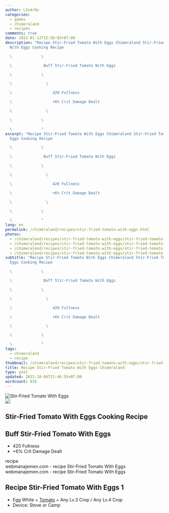 ```yaml
---
author: L3n4r0x
categories:
  - games
  - chimeraland
  - recipes
comments: true
date: 2022-01-12T15:56:03+07:00
description: "Recipe Stir-Fried Tomato With Eggs Chimeraland Stir-Fried Tomato
  With Eggs Cooking Recipe

  \             \ 

  \              Buff Stir-Fried Tomato With Eggs

  \             \ 

  \               \ 

  \                  420 Fullness

  \                  +6% Crit Damage Dealt

  \               \ 

  \             \ 

  \             "
excerpt: "Recipe Stir-Fried Tomato With Eggs Chimeraland Stir-Fried Tomato With
  Eggs Cooking Recipe

  \             \ 

  \              Buff Stir-Fried Tomato With Eggs

  \             \ 

  \               \ 

  \                  420 Fullness

  \                  +6% Crit Damage Dealt

  \               \ 

  \             \ 

  \             "
lang: en
permalink: /chimeraland/recipes/stir-fried-tomato-with-eggs.html
photos:
  - /chimeraland/recipes/stir-fried-tomato-with-eggs/stir-fried-tomato-with-eggs.webp
  - /chimeraland/recipes/stir-fried-tomato-with-eggs/stir-fried-tomato-with-eggs-name.webp
  - /chimeraland/recipes/stir-fried-tomato-with-eggs/stir-fried-tomato-with-eggs-icon.webp
  - /chimeraland/recipes/stir-fried-tomato-with-eggs/stir-fried-tomato-with-eggs-material.webp
subtitle: "Recipe Stir-Fried Tomato With Eggs Chimeraland Stir-Fried Tomato With
  Eggs Cooking Recipe

  \             \ 

  \              Buff Stir-Fried Tomato With Eggs

  \             \ 

  \               \ 

  \                  420 Fullness

  \                  +6% Crit Damage Dealt

  \               \ 

  \             \ 

  \             "
tags:
  - chimeraland
  - recipe
thumbnail: /chimeraland/recipes/stir-fried-tomato-with-eggs/stir-fried-tomato-with-eggs.webp
title: Recipe Stir-Fried Tomato With Eggs Chimeraland
type: post
updated: 2022-10-06T21:46:55+07:00
wordcount: 835
---
```


<link
  rel="stylesheet"
  href="https://rawcdn.githack.com/dimaslanjaka/Web-Manajemen/870a349/css/bootstrap-5-3-0-alpha3-wrapper.css"
/>
<section id="bootstrap-wrapper">
  <div data-bs-theme="dark">
    <div class="card mb-2">
      <div class="card-body">
        <div class="row g-0">
          <div class="col-sm-4 position-relative mb-2">
            <img
              src="https://www.webmanajemen.com/chimeraland/recipes/stir-fried-tomato-with-eggs/stir-fried-tomato-with-eggs-material.webp"
              class="card-img fit-cover w-100 h-100"
              alt="Stir-Fried Tomato With Eggs"
              data-fancybox="true"
            />
          </div>
          <div class="col-sm-8 mb-2">
            <div class="card-body">
              <div class="d-flex flex-row align-items-center mb-3">
                <img
                  class="d-inline-block me-2"
                  src="https://www.webmanajemen.com/chimeraland/recipes/stir-fried-tomato-with-eggs/stir-fried-tomato-with-eggs-icon.webp"
                  width="auto"
                  height="auto"
                  style="vertical-align: middle"
                />
                <h2 class="fs-5">Stir-Fried Tomato With Eggs Cooking Recipe</h2>
              </div>
              <h2 class="card-title fs-5">Buff Stir-Fried Tomato With Eggs</h2>
              <div class="card-text">
                <ul>
                  <li>420 Fullness</li>
                  <li>+6% Crit Damage Dealt</li>
                </ul>
              </div>
              <span class="badge rounded-pill">recipe</span>
            </div>
            <div class="card-footer text-end text-muted mt-auto">
              webmanajemen.com - recipe Stir-Fried Tomato With Eggs
            </div>
          </div>
        </div>
      </div>
      <div class="card-footer text-end text-muted">
        webmanajemen.com - recipe Stir-Fried Tomato With Eggs
      </div>
    </div>
    <div class="row mb-2">
      <div class="col-12 col-lg-6 recipe-item mb-2">
        <div class="card">
          <div class="card-body">
            <h2 class="card-title fs-5">
              Recipe Stir-Fried Tomato With Eggs 1
            </h2>
            <div class="card-text">
              <ul>
                <li>
                  Egg White<span> + </span
                  ><a
                    class="text-decoration-none text-primary"
                    href="/chimeraland/materials/tomato.html"
                    >Tomato</a
                  ><span> + </span>Any Lv.3 Crop<span> / </span>Any Lv.4 Crop
                </li>
                <li>Device: Stove or Camp</li>
              </ul>
            </div>
          </div>
        </div>
      </div>
    </div>
  </div>
</section>